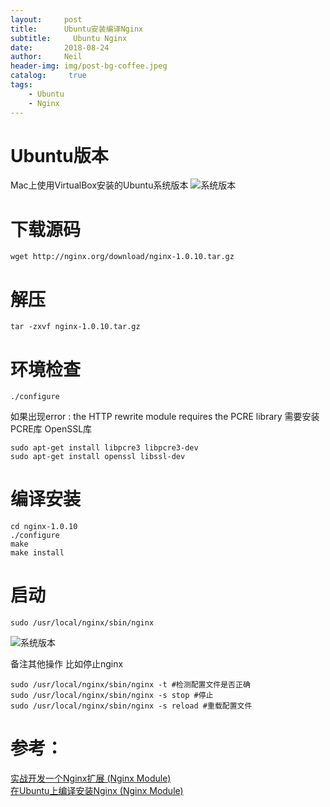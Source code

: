 ```yaml
---
layout:     post
title:      Ubuntu安装编译Nginx
subtitle:	  Ubuntu Nginx
date:       2018-08-24
author:     Neil
header-img: img/post-bg-coffee.jpeg
catalog: 	 true
tags:
    - Ubuntu
    - Nginx
---
```


# Ubuntu版本
Mac上使用VirtualBox安装的Ubuntu系统版本
![系统版本](https://ws4.sinaimg.cn/large/006tNbRwly1fukxqqr3z0j31kw04twfk.jpg)

# 下载源码
```
wget http://nginx.org/download/nginx-1.0.10.tar.gz
```
# 解压
```
tar -zxvf nginx-1.0.10.tar.gz
```

# 环境检查
```
./configure 
```
如果出现error : the HTTP rewrite module requires the PCRE library 需要安装PCRE库 OpenSSL库

```
sudo apt-get install libpcre3 libpcre3-dev  
sudo apt-get install openssl libssl-dev 
```


# 编译安装
```
cd nginx-1.0.10
./configure 
make
make install
```

# 启动
```
sudo /usr/local/nginx/sbin/nginx
```

![系统版本](https://ws1.sinaimg.cn/large/006tNbRwly1fukyqhvg1bj31kw06m0tu.jpg)

备注其他操作 比如停止nginx

```
sudo /usr/local/nginx/sbin/nginx -t #检测配置文件是否正确 
sudo /usr/local/nginx/sbin/nginx -s stop #停止 
sudo /usr/local/nginx/sbin/nginx -s reload #重载配置文件 
```


# 参考：  
[实战开发一个Nginx扩展 (Nginx Module)](https://segmentfault.com/a/1190000009769143)  
[在Ubuntu上编译安装Nginx (Nginx Module)](https://vsxen.github.io/2017/04/09/nginx-sourse-compile-on-ubuntu/)

 









 

